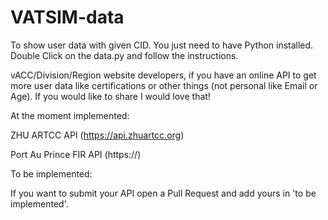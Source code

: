 # VATSIM-data

To show user data with given CID. You just need to have Python installed. Double Click on the data.py and follow the instructions.

vACC/Division/Region website developers, if you have an online API to get more user data like certifications or other things (not personal like Email or Age). If you would like to share I would love that!




At the moment implemented:

ZHU ARTCC API (https://api.zhuartcc.org)

Port Au Prince FIR API (https://)






To be implemented:



If you want to submit your API open a Pull Request and add yours in 'to be implemented'.

